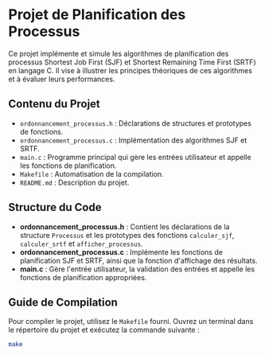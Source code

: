 # Projet de Planification des Processus

Ce projet implémente et simule les algorithmes de planification des processus Shortest Job First (SJF) et Shortest Remaining Time First (SRTF) en langage C. Il vise à illustrer les principes théoriques de ces algorithmes et à évaluer leurs performances.

## Contenu du Projet

- `ordonnancement_processus.h` : Déclarations de structures et prototypes de fonctions.
- `ordonnancement_processus.c` : Implémentation des algorithmes SJF et SRTF.
- `main.c` : Programme principal qui gère les entrées utilisateur et appelle les fonctions de planification.
- `Makefile` : Automatisation de la compilation.
- `README.md` : Description du projet.

## Structure du Code

- **ordonnancement_processus.h** : Contient les déclarations de la structure `Processus` et les prototypes des fonctions `calculer_sjf`, `calculer_srtf` et `afficher_processus`.
- **ordonnancement_processus.c** : Implémente les fonctions de planification SJF et SRTF, ainsi que la fonction d'affichage des résultats.
- **main.c** : Gère l'entrée utilisateur, la validation des entrées et appelle les fonctions de planification appropriées.

## Guide de Compilation

Pour compiler le projet, utilisez le `Makefile` fourni. Ouvrez un terminal dans le répertoire du projet et exécutez la commande suivante :

```sh
make
